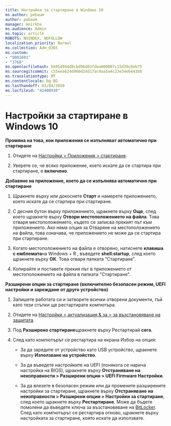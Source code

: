 ```yaml
---
title: Настройки за стартиране в Windows 10
ms.author: pebaum
author: pebaum
manager: mnirkhe
ms.audience: Admin
ms.topic: article
ROBOTS: NOINDEX, NOFOLLOW
localization_priority: Normal
ms.collection: Adm_O365
ms.custom:
- "9001691"
- "3768"
ms.openlocfilehash: b4854944d8cbd9bd83fdea609007c15d39c8eb75
ms.sourcegitcommit: c55eea624d960d2dd17ac4aa5a4c23e34e6443b8
ms.translationtype: MT
ms.contentlocale: bg-BG
ms.lasthandoff: 03/04/2020
ms.locfileid: "42408930"
---
```

# <a name="startup-settings-in-windows-10"></a>Настройки за стартиране в Windows 10

**Промяна на това, кои приложения се изпълняват автоматично при стартиране**

1. Отидете на [Настройки > Приложения > стартиране](ms-settings:startupapps?activationSource=GetHelp).

2. Уверете се, че всяко приложение, което искате да се стартира при стартиране, е **включено**.

**Добавяне на приложение, което да се изпълнява автоматично при стартиране**

1. Щракнете върху или докоснете **Старт** и намерете приложението, което искате да се стартира при стартиране.

2. С десния бутон върху приложението, щракнете върху **Още**, след което щракнете върху **Отвори местоположението на файла**. Това отваря местоположението, където се записва прекият път към приложението. Ако няма опция за Отваряне на местоположението на файла, това означава, че приложението не може да се стартира при стартиране.

3. Когато местоположението на файла е отворено, натиснете **клавиша с емблемата**на Windows + R , въведете **shell:startup**, след което щракнете върху **OK**. Това отваря папката "Стартиране".

4. Копирайте и поставете прекия път в приложението от местоположението на файла в папката "Стартиране".

**Разширени опции за стартиране (включително безопасен режим, UEFI настройки и зареждане от друго устройство)**

1. Запишете работата си и затворете всички отворени документи, тъй като тези стъпки ще рестартирате компютъра.

2. Отидете на [Настройки > актуализация & за > за възстановяване на защитата](ms-settings:recovery?activationSource=GetHelp).

3. Под **Разширено стартиране**щракнете върху Рестартирай **сега**. 

4. След като компютърът се рестартира на екрана Избор на опция:

    - За да заредите от устройство като USB устройство, щракнете върху **Използване на устройство**.

    - За да въведете настройките на UEFI (понякога се нарича настройка на BIOS), щракнете върху **Отстраняване на неизправности > Разширени опции > UEFI Firmware Настройки**. 

    - За да влезете в безопасен режим или да промените разширените настройки за стартиране, щракнете върху **Отстраняване на неизправности > Разширени опции > Настройки за стартиране**, след което щракнете върху **Рестартиране**. Може да бъдете помолени да въведете ключа за възстановяване на [BitLocker](https://support.microsoft.com/help/4026181/windows-10-find-my-bitlocker-recovery-key). След като компютърът се рестартира отново, щракнете върху настройката за стартиране, която искате да използвате.